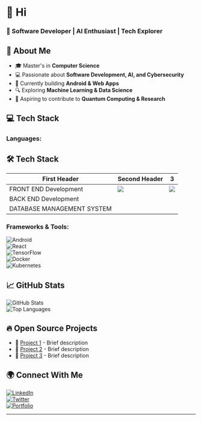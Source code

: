 # 👋 Hi
### 🚀 Software Developer | AI Enthusiast | Tech Explorer    

## 🔹 About Me  
- 🎓 Master's in **Computer Science**  
- 💻 Passionate about **Software Development, AI, and Cybersecurity**  
- 📱 Currently building **Android & Web Apps**  
- 🔍 Exploring **Machine Learning & Data Science**  
- 🎯 Aspiring to contribute to **Quantum Computing & Research**  

## 💻 Tech Stack  
### **Languages:**  

## 🛠️ Tech Stack  
| First Header  | Second Header | 3|
| ------------- | ------------- |--|
| FRONT END Development         | <img src="https://cdn.jsdelivr.net/gh/devicons/devicon@latest/icons/html5/html5-plain-wordmark.svg" /> | <img src="https://cdn.jsdelivr.net/gh/devicons/devicon@latest/icons/css3/css3-plain-wordmark.svg" />|
| BACK END Development          |  |
| DATABASE MANAGEMENT SYSTEM    |  |



### **Frameworks & Tools:**  
![Android](https://img.shields.io/badge/-Android-3DDC84?style=flat&logo=android&logoColor=white)  
![React](https://img.shields.io/badge/-React-61DAFB?style=flat&logo=react&logoColor=black)  
![TensorFlow](https://img.shields.io/badge/-TensorFlow-FF6F00?style=flat&logo=tensorflow&logoColor=white)  
![Docker](https://img.shields.io/badge/-Docker-2496ED?style=flat&logo=docker&logoColor=white)  
![Kubernetes](https://img.shields.io/badge/-Kubernetes-326CE5?style=flat&logo=kubernetes&logoColor=white)  

## 📈 GitHub Stats  
![GitHub Stats](https://github-readme-stats.vercel.app/api?username=FireStackDev&show_icons=true&theme=radical)  
![Top Languages](https://github-readme-stats.vercel.app/api/top-langs/?username=FireStackDev&layout=compact&theme=radical)  

## 🔥 Open Source Projects  
- 🚀 [Project 1](https://github.com/yourusername/project1) - Brief description  
- 🔐 [Project 2](https://github.com/yourusername/project2) - Brief description  
- 🤖 [Project 3](https://github.com/yourusername/project3) - Brief description  

## 🌍 Connect With Me  
[![LinkedIn](https://img.shields.io/badge/-LinkedIn-0077B5?style=flat&logo=linkedin&logoColor=white)](https://linkedin.com/in/yourusername)  
[![Twitter](https://img.shields.io/badge/-Twitter-1DA1F2?style=flat&logo=twitter&logoColor=white)](https://twitter.com/yourusername)  
[![Portfolio](https://img.shields.io/badge/-Portfolio-000000?style=flat&logo=github&logoColor=white)](https://yourportfolio.com)  

---
